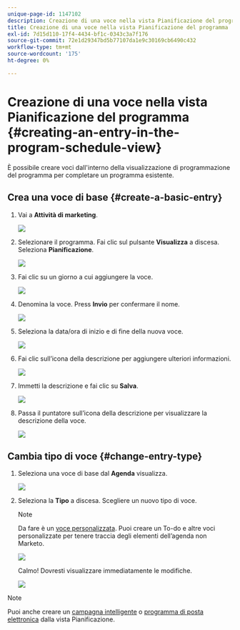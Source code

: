 ```yaml
---
unique-page-id: 1147102
description: Creazione di una voce nella vista Pianificazione del programma - Marketo Docs - Documentazione del prodotto
title: Creazione di una voce nella vista Pianificazione del programma
exl-id: 7d15d110-17f4-4434-bf1c-0343c3a7f176
source-git-commit: 72e1d29347bd5b77107da1e9c30169cb6490c432
workflow-type: tm+mt
source-wordcount: '175'
ht-degree: 0%

---
```


# Creazione di una voce nella vista Pianificazione del programma {#creating-an-entry-in-the-program-schedule-view}

È possibile creare voci dall&#39;interno della visualizzazione di programmazione del programma per completare un programma esistente.

## Crea una voce di base {#create-a-basic-entry}

1. Vai a **Attività di marketing**.

   ![](assets/login-marketing-activities-1.png)

1. Selezionare il programma. Fai clic sul pulsante **Visualizza** a discesa. Seleziona **Pianificazione**.

   ![](assets/image2014-9-16-9-3a22-3a7.png)

1. Fai clic su un giorno a cui aggiungere la voce.

   ![](assets/image2014-9-16-9-3a22-3a33.png)

1. Denomina la voce. Press **Invio** per confermare il nome.

   ![](assets/image2014-9-16-9-3a22-3a59.png)

1. Seleziona la data/ora di inizio e di fine della nuova voce.

   ![](assets/image2014-9-16-9-3a23-3a39.png)

1. Fai clic sull’icona della descrizione per aggiungere ulteriori informazioni.

   ![](assets/image2014-9-16-9-3a25-3a23.png)

1. Immetti la descrizione e fai clic su **Salva**.

   ![](assets/image2014-9-16-9-3a25-3a39.png)

1. Passa il puntatore sull’icona della descrizione per visualizzare la descrizione della voce.

   ![](assets/image2014-9-16-9-3a25-3a51.png)

## Cambia tipo di voce {#change-entry-type}

1. Seleziona una voce di base dal **Agenda** visualizza.

   ![](assets/image2014-9-16-9-3a26-3a5.png)

1. Seleziona la **Tipo** a discesa. Scegliere un nuovo tipo di voce.

   >[!NOTE]
   >
   >Da fare è un [voce personalizzata](/help/marketo/product-docs/core-marketo-concepts/programs/program-schedule-view/create-custom-entry-types.md). Puoi creare un To-do e altre voci personalizzate per tenere traccia degli elementi dell’agenda non Marketo.

   ![](assets/image2014-9-16-9-3a26-3a36.png)

   Calmo! Dovresti visualizzare immediatamente le modifiche.

   ![](assets/image2014-9-16-9-3a27-3a21.png)

>[!NOTE]
>
> Puoi anche creare un [campagna intelligente](/help/marketo/product-docs/core-marketo-concepts/programs/program-schedule-view/creating-a-batch-smart-campaign-in-the-program-schedule-view.md) o [programma di posta elettronica](/help/marketo/product-docs/core-marketo-concepts/programs/program-schedule-view/creating-a-new-email-program-in-the-schedule-view.md) dalla vista Pianificazione.
